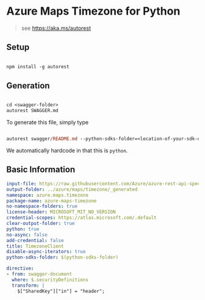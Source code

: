 # Azure Maps Timezone for Python

> see https://aka.ms/autorest

## Setup

```ps

npm install -g autorest
```

## Generation

```ps

cd <swagger-folder>
autorest SWAGGER.md
```

To generate this file, simply type

```ps

autorest swagger/README.md --python-sdks-folder=<location-of-your-sdk-dir>
```

We automatically hardcode in that this is `python`.

## Basic Information

```yaml
input-file: https://raw.githubusercontent.com/Azure/azure-rest-api-specs/main/specification/maps/data-plane/Timezone/preview/1.0/timezone.json
output-folder: ../azure/maps/timezone/_generated
namespace: azure.maps.timezone
package-name: azure-maps-timezone
no-namespace-folders: true
license-header: MICROSOFT_MIT_NO_VERSION
credential-scopes: https://atlas.microsoft.com/.default
clear-output-folder: true
python: true
no-async: false
add-credential: false
title: TimezoneClient
disable-async-iterators: true
python-sdks-folder: $(python-sdks-folder)

directive:
- from: swagger-document
  where: $.securityDefinitions
  transform: |
    $["SharedKey"]["in"] = "header";
```

